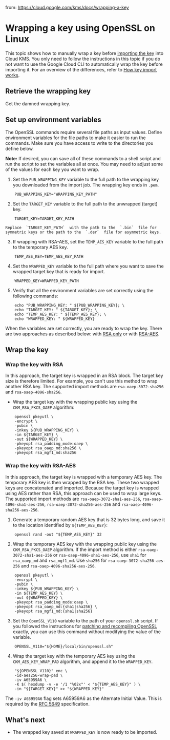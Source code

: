 from: https://cloud.google.com/kms/docs/wrapping-a-key

# Wrapping a key using OpenSSL on Linux

This topic shows how to manually wrap a key before  [importing the key](https://cloud.google.com/kms/docs/importing-a-key)  into Cloud KMS. You only need to follow the instructions in this topic if you do not want to use the Google Cloud CLI to automatically wrap the key before importing it. For an overview of the differences, refer to  [How key import works](https://cloud.google.com/kms/docs/key-import#key_import_flow).

## Retrieve the wrapping key

Get the damned wrapping key.

## Set up environment variables

The OpenSSL commands require several file paths as input values. Define environment variables for the file paths to make it easier to run the commands. Make sure you have access to write to the directories you define below.

**Note:** If desired, you can save all of these commands to a shell script and run the script to set the variables all at once. You may need to adjust some of the values for each key you want to wrap.

1.  Set the  `PUB_WRAPPING_KEY`  variable to the full path to the wrapping key you downloaded from the import job. The wrapping key ends in  `.pem`.
```
    PUB_WRAPPING_KEY="WRAPPING_KEY_PATH"
```
2.  Set the  `TARGET_KEY`  variable to the full path to the unwrapped (target) key.
```
    TARGET_KEY=TARGET_KEY_PATH
```
    Replace  `TARGET_KEY_PATH`  with the path to the  `.bin`  file for symmetric keys or the path to the  `.der`  file for asymmetric keys.

3.  If wrapping with RSA-AES, set the  `TEMP_AES_KEY`  variable to the full path to the temporary AES key.
```
    TEMP_AES_KEY=TEMP_AES_KEY_PATH
```
4.  Set the  `WRAPPED_KEY`  variable to the full path where you want to save the wrapped target key that is ready for import.
```
    WRAPPED_KEY=WRAPPED_KEY_PATH
```
5.  Verify that all the environment variables are set correctly using the following commands:
```
    echo "PUB_WRAPPING_KEY: " ${PUB_WRAPPING_KEY}; \
    echo "TARGET_KEY: " ${TARGET_KEY}; \
    echo "TEMP_AES_KEY: " ${TEMP_AES_KEY}; \
    echo "WRAPPED_KEY: " ${WRAPPED_KEY}
```

When the variables are set correctly, you are ready to wrap the key. There are two approaches as described below: with  [RSA only](https://cloud.google.com/kms/docs/wrapping-a-key#rsa_wrap)  or with  [RSA-AES](https://cloud.google.com/kms/docs/wrapping-a-key#rsa_aes_wrap).

## Wrap the key

### Wrap the key with RSA

In this approach, the target key is wrapped in an RSA block. The target key size is therefore limited. For example, you can't use this method to wrap another RSA key. The supported import methods are  `rsa-oaep-3072-sha256`  and  `rsa-oaep-4096-sha256`.

-   Wrap the target key with the wrapping public key using the  `CKM_RSA_PKCS_OAEP`  algorithm:
```
    openssl pkeyutl \
    -encrypt \
    -pubin \
    -inkey ${PUB_WRAPPING_KEY} \
    -in ${TARGET_KEY} \
    -out ${WRAPPED_KEY} \
    -pkeyopt rsa_padding_mode:oaep \
    -pkeyopt rsa_oaep_md:sha256 \
    -pkeyopt rsa_mgf1_md:sha256
```

### Wrap the key with RSA-AES

In this approach, the target key is wrapped with a temporary AES key. The temporary AES key is then wrapped by the RSA key. These two wrapped keys are concatenated and imported. Because the target key is wrapped using AES rather than RSA, this approach can be used to wrap large keys. The supported import methods are  `rsa-oaep-3072-sha1-aes-256`,  `rsa-oaep-4096-sha1-aes-256`,  `rsa-oaep-3072-sha256-aes-256`  and  `rsa-oaep-4096-sha256-aes-256`.

1.  Generate a temporary random AES key that is 32 bytes long, and save it to the location identified by  `${TEMP_AES_KEY}`:
```
    openssl rand -out "${TEMP_AES_KEY}" 32
```
2.  Wrap the temporary AES key with the wrapping public key using the  `CKM_RSA_PKCS_OAEP`  algorithm. If the import method is either  `rsa-oaep-3072-sha1-aes-256`  or  `rsa-oaep-4096-sha1-aes-256`, use  `sha1`  for  `rsa_oaep_md`  and  `rsa_mgf1_md`. Use  `sha256`  for  `rsa-oaep-3072-sha256-aes-256`  and  `rsa-oaep-4096-sha256-aes-256`.
```
    openssl pkeyutl \
    -encrypt \
    -pubin \
    -inkey ${PUB_WRAPPING_KEY} \
    -in ${TEMP_AES_KEY} \
    -out ${WRAPPED_KEY} \
    -pkeyopt rsa_padding_mode:oaep \
    -pkeyopt rsa_oaep_md:{sha1|sha256} \
    -pkeyopt rsa_mgf1_md:{sha1|sha256}
```
3.  Set the  `OpenSSL_V110`  variable to the path of your  `openssl.sh`  script. If you followed the instructions for  [patching and recompiling OpenSSL](https://cloud.google.com/kms/docs/configuring-openssl-for-manual-key-wrapping)  exactly, you can use this command without modifying the value of the variable.
```
    OPENSSL_V110="${HOME}/local/bin/openssl.sh"
```
4.  Wrap the target key with the temporary AES key using the  `CKM_AES_KEY_WRAP_PAD`  algorithm, and append it to the  `WRAPPED_KEY`.
```
    "${OPENSSL_V110}" enc \
    -id-aes256-wrap-pad \
    -iv A65959A6 \
    -K $( hexdump -v -e '/1 "%02x"' < "${TEMP_AES_KEY}" ) \
    -in "${TARGET_KEY}" >> "${WRAPPED_KEY}"
```
The  `-iv A65959A6`  flag sets A65959A6 as the Alternate Initial Value. This is required by the  [RFC 5649](https://tools.ietf.org/html/rfc5649)  specification.


## What's next

-   The wrapped key saved at  `WRAPPED_KEY`  is now ready to be imported.